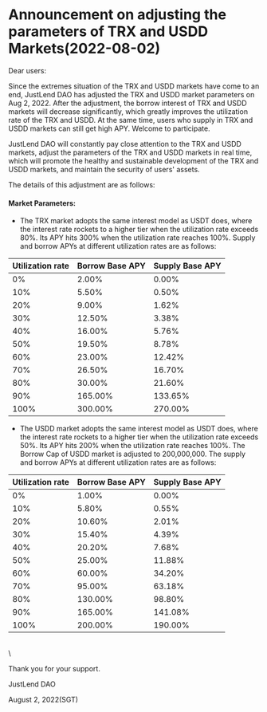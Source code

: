 # Announcement on adjusting the parameters of TRX and USDD Markets(2022-08-02)

Dear users:

&#x20;

Since the extremes situation of the TRX and USDD markets have come to an end, JustLend DAO has adjusted the TRX and USDD market parameters on Aug 2, 2022. After the adjustment, the borrow interest of TRX and USDD markets will decrease significantly, which greatly improves the utilization rate of the TRX and USDD. At the same time, users who supply in TRX and USDD markets can still get high APY. Welcome to participate.

&#x20;

JustLend DAO will constantly pay close attention to the TRX and USDD markets, adjust the parameters of the TRX and USDD markets in real time, which will promote the healthy and sustainable development of the TRX and USDD markets, and maintain the security of users' assets.

&#x20;

The details of this adjustment are as follows:

#### **Market Parameters:**

* The TRX market adopts the same interest model as USDT does, where the interest rate rockets to a higher tier when the utilization rate exceeds 80%. Its APY hits 300% when the utilization rate reaches 100%. Supply and borrow APYs at different utilization rates are as follows:

| Utilization rate | Borrow Base APY | Supply Base APY |
| ---------------- | --------------- | --------------- |
| 0%               | 2.00%           | 0.00%           |
| 10%              | 5.50%           | 0.50%           |
| 20%              | 9.00%           | 1.62%           |
| 30%              | 12.50%          | 3.38%           |
| 40%              | 16.00%          | 5.76%           |
| 50%              | 19.50%          | 8.78%           |
| 60%              | 23.00%          | 12.42%          |
| 70%              | 26.50%          | 16.70%          |
| 80%              | 30.00%          | 21.60%          |
| 90%              | 165.00%         | 133.65%         |
| 100%             | 300.00%         | 270.00%         |

* The USDD market adopts the same interest model as USDT does, where the interest rate rockets to a higher tier when the utilization rate exceeds 50%. Its APY hits 200% when the utilization rate reaches 100%. The Borrow Cap of USDD market is adjusted to 200,000,000. The supply and borrow APYs at different utilization rates are as follows:

| Utilization rate | Borrow Base APY | Supply Base APY |
| ---------------- | --------------- | --------------- |
| 0%               | 1.00%           | 0.00%           |
| 10%              | 5.80%           | 0.55%           |
| 20%              | 10.60%          | 2.01%           |
| 30%              | 15.40%          | 4.39%           |
| 40%              | 20.20%          | 7.68%           |
| 50%              | 25.00%          | 11.88%          |
| 60%              | 60.00%          | 34.20%          |
| 70%              | 95.00%          | 63.18%          |
| 80%              | 130.00%         | 98.80%          |
| 90%              | 165.00%         | 141.08%         |
| 100%             | 200.00%         | 190.00%         |

\
\


Thank you for your support.

JustLend DAO

August 2, 2022(SGT)
